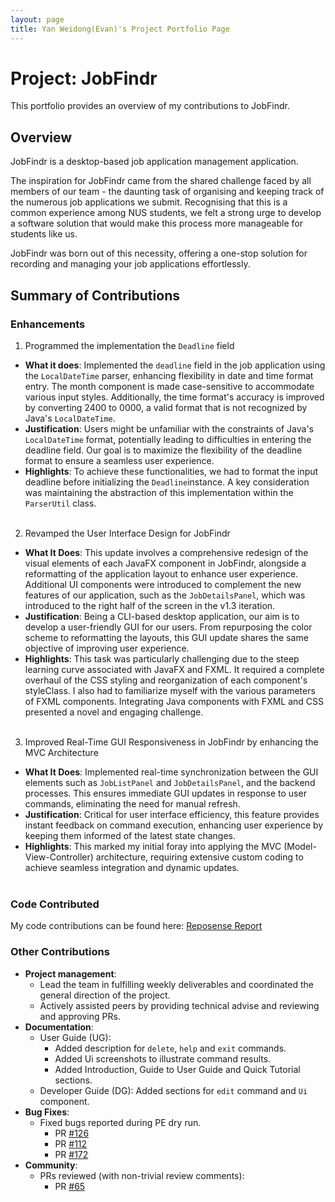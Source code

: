 ```yaml
---
layout: page
title: Yan Weidong(Evan)'s Project Portfolio Page
---
```


# Project: JobFindr

This portfolio provides an overview of my contributions to JobFindr.

## Overview

JobFindr is a desktop-based job application management application.

The inspiration for JobFindr came from the shared challenge faced by all members of our team - the daunting task of
organising and keeping track of the numerous job applications we submit. Recognising that this is a common experience
among NUS students, we felt a strong urge to develop a software solution that would make this process more manageable
for students like us.

JobFindr was born out of this necessity, offering a one-stop solution for recording and managing your job applications
effortlessly.

## Summary of Contributions

### Enhancements

1. Programmed the implementation the `Deadline` field

* **What it does**: Implemented the `deadline` field in the job application using the `LocalDateTime` parser, enhancing
  flexibility in date and time format entry. The month component is made case-sensitive to accommodate various input
  styles. Additionally, the time format's accuracy is improved by converting 2400 to 0000, a valid format that is not
  recognized by Java's `LocalDateTime`.
* **Justification**: Users might be unfamiliar with the constraints of Java's `LocalDateTime` format, potentially
  leading to difficulties in entering the deadline field. Our goal is to maximize the flexibility of the deadline format
  to ensure a seamless user experience.
* **Highlights**: To achieve these functionalities, we had to format the input deadline before initializing
  the `Deadline`instance. A key consideration was maintaining the abstraction of this implementation within
  the `ParserUtil` class.
  <br><br>

2. Revamped the User Interface Design for JobFindr

* **What It Does**: This update involves a comprehensive redesign of the visual elements of each JavaFX component in
  JobFindr, alongside a reformatting of the application layout to enhance user experience. Additional UI components were
  introduced to complement the new features of our application, such as the `JobDetailsPanel`, which was introduced to
  the
  right half of the screen in the v1.3 iteration.
* **Justification**: Being a CLI-based desktop application, our aim is to develop a user-friendly GUI for our users.
  From repurposing the color scheme to reformatting the layouts, this GUI update shares the same objective of improving
  user experience.
* **Highlights**: This task was particularly challenging due to the steep learning curve associated with JavaFX and
  FXML. It required a complete overhaul of the CSS styling and reorganization of each component's styleClass. I also had
  to familiarize myself with the various parameters of FXML components. Integrating Java components with FXML and CSS
  presented a novel and engaging challenge.
  <br><br>

3. Improved Real-Time GUI Responsiveness in JobFindr by enhancing the MVC Architecture

* **What It Does**: Implemented real-time synchronization between the GUI elements such as `JobListPanel` and
  `JobDetailsPanel`, and the backend processes. This ensures immediate GUI updates in response to user commands,
  eliminating the need for manual refresh.
* **Justification**: Critical for user interface efficiency, this feature provides instant feedback on command
  execution, enhancing user experience by keeping them informed of the latest state changes.
* **Highlights**: This marked my initial foray into applying the MVC (Model-View-Controller) architecture,
  requiring extensive custom coding to achieve seamless integration and dynamic updates.
  <br><br>

### Code Contributed

My code contributions can be found
here: [Reposense Report](https://nus-cs2103-ay2324s1.github.io/tp-dashboard/?search=evanyan13&sort=groupTitle&sortWithin=title&timeframe=commit&mergegroup=&groupSelect=groupByRepos&breakdown=true&checkedFileTypes=docs~functional-code~test-code&since=2023-09-22)

### Other Contributions

* **Project management**:
    * Lead the team in fulfilling weekly deliverables and coordinated the general direction of the project.
    * Actively assisted peers by providing technical advise and reviewing and approving PRs.
* **Documentation**:
    * User Guide (UG):
        * Added description for `delete`, `help` and `exit` commands.
        * Added Ui screenshots to illustrate command results.
        * Added Introduction, Guide to User Guide and Quick Tutorial sections.
    * Developer Guide (DG): Added sections for `edit` command and `Ui` component.
* **Bug Fixes**:
    * Fixed bugs reported during PE dry run.
        * PR [#126](https://github.com/AY2324S1-CS2103T-W12-3/tp/pull/126)
        * PR [#112](https://github.com/AY2324S1-CS2103T-W12-3/tp/pull/112)
        * PR [#172](https://github.com/AY2324S1-CS2103T-W12-3/tp/pull/172)
* **Community**:
    * PRs reviewed (with non-trivial review comments):
        * PR [#65](https://github.com/AY2324S1-CS2103T-W12-3/tp/pull/65)
